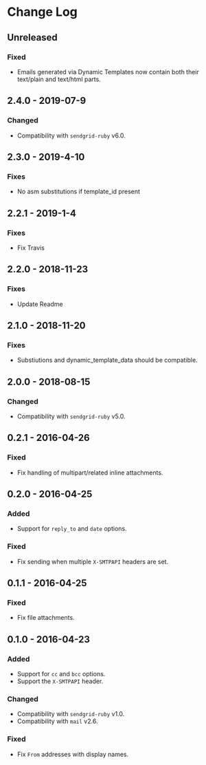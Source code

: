 # Change Log

## Unreleased

### Fixed

- Emails generated via Dynamic Templates now contain both their text/plain and
  text/html parts.

## 2.4.0 - 2019-07-9

### Changed

- Compatibility with `sendgrid-ruby` v6.0.

## 2.3.0 - 2019-4-10

### Fixes

- No asm substitutions if template_id present

## 2.2.1 - 2019-1-4

### Fixes

- Fix Travis

## 2.2.0 - 2018-11-23

### Fixes

- Update Readme

## 2.1.0 - 2018-11-20

### Fixes

- Substiutions and dynamic_template_data should be compatible.


## 2.0.0 - 2018-08-15

### Changed

- Compatibility with `sendgrid-ruby` v5.0.

## 0.2.1 - 2016-04-26

### Fixed

- Fix handling of multipart/related inline attachments.

## 0.2.0 - 2016-04-25

### Added

- Support for `reply_to` and `date` options.

### Fixed

- Fix sending when multiple `X-SMTPAPI` headers are set.

## 0.1.1 - 2016-04-25

### Fixed

- Fix file attachments.

## 0.1.0 - 2016-04-23

### Added

- Support for `cc` and `bcc` options.
- Support the `X-SMTPAPI` header.

### Changed

- Compatibility with `sendgrid-ruby` v1.0.
- Compatibility with `mail` v2.6.

### Fixed

- Fix `From` addresses with display names.

